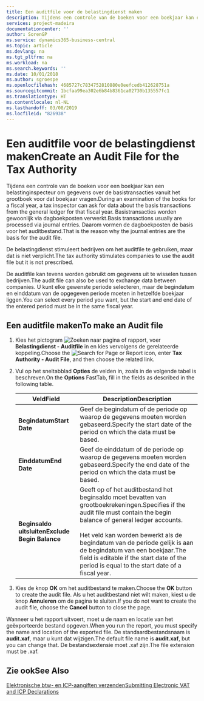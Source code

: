 ```yaml
---
title: Een auditfile voor de belastingdienst maken
description: Tijdens een controle van de boeken voor een boekjaar kan een belastinginspecteur om gegevens over de basistransacties vanuit het grootboek voor dat boekjaar vragen. Basistransacties worden gewoonlijk via dagboekposten verwerkt.
services: project-madeira
documentationcenter: ''
author: SorenGP
ms.service: dynamics365-business-central
ms.topic: article
ms.devlang: na
ms.tgt_pltfrm: na
ms.workload: na
ms.search.keywords: ''
ms.date: 10/01/2018
ms.author: sgroespe
ms.openlocfilehash: 4685727c7834752810880e0eefcedb412628751a
ms.sourcegitcommit: 1bcfaa99ea302e6b84b8361ca02730b135557fc1
ms.translationtype: HT
ms.contentlocale: nl-NL
ms.lasthandoff: 03/08/2019
ms.locfileid: "826938"
---
```

# <a name="create-an-audit-file-for-the-tax-authority"></a><span data-ttu-id="1b3f5-104">Een auditfile voor de belastingdienst maken</span><span class="sxs-lookup"><span data-stu-id="1b3f5-104">Create an Audit File for the Tax Authority</span></span>
<span data-ttu-id="1b3f5-105">Tijdens een controle van de boeken voor een boekjaar kan een belastinginspecteur om gegevens over de basistransacties vanuit het grootboek voor dat boekjaar vragen.</span><span class="sxs-lookup"><span data-stu-id="1b3f5-105">During an examination of the books for a fiscal year, a tax inspector can ask for data about the basis transactions from the general ledger for that fiscal year.</span></span> <span data-ttu-id="1b3f5-106">Basistransacties worden gewoonlijk via dagboekposten verwerkt.</span><span class="sxs-lookup"><span data-stu-id="1b3f5-106">Basis transactions usually are processed via journal entries.</span></span> <span data-ttu-id="1b3f5-107">Daarom vormen de dagboekposten de basis voor het auditbestand.</span><span class="sxs-lookup"><span data-stu-id="1b3f5-107">That is the reason why the journal entries are the basis for the audit file.</span></span>  

 <span data-ttu-id="1b3f5-108">De belastingdienst stimuleert bedrijven om het auditfile te gebruiken, maar dat is niet verplicht.</span><span class="sxs-lookup"><span data-stu-id="1b3f5-108">The tax authority stimulates companies to use the audit file but it is not prescribed.</span></span>  

 <span data-ttu-id="1b3f5-109">De auditfile kan tevens worden gebruikt om gegevens uit te wisselen tussen bedrijven.</span><span class="sxs-lookup"><span data-stu-id="1b3f5-109">The audit file can also be used to exchange data between companies.</span></span> <span data-ttu-id="1b3f5-110">U kunt elke gewenste periode selecteren, maar de begindatum en einddatum van de opgegeven periode moeten in hetzelfde boekjaar liggen.</span><span class="sxs-lookup"><span data-stu-id="1b3f5-110">You can select every period you want, but the start and end date of the entered period must be in the same fiscal year.</span></span>  

## <a name="to-make-an-audit-file"></a><span data-ttu-id="1b3f5-111">Een auditfile maken</span><span class="sxs-lookup"><span data-stu-id="1b3f5-111">To make an Audit file</span></span>  

1.  <span data-ttu-id="1b3f5-112">Kies het pictogram ![Zoeken naar pagina of rapport](../../media/ui-search/search_small.png "pictogram Zoeken naar pagina of rapport"), voer **Belastingdienst - Auditfile** in en kies vervolgens de gerelateerde koppeling.</span><span class="sxs-lookup"><span data-stu-id="1b3f5-112">Choose the ![Search for Page or Report](../../media/ui-search/search_small.png "Search for Page or Report icon") icon, enter **Tax Authority - Audit File**, and then choose the related link.</span></span>  
2.  <span data-ttu-id="1b3f5-113">Vul op het sneltabblad **Opties** de velden in, zoals in de volgende tabel is beschreven.</span><span class="sxs-lookup"><span data-stu-id="1b3f5-113">On the **Options** FastTab, fill in the fields as described in the following table.</span></span>  

    |<span data-ttu-id="1b3f5-114">Veld</span><span class="sxs-lookup"><span data-stu-id="1b3f5-114">Field</span></span>|<span data-ttu-id="1b3f5-115">Description</span><span class="sxs-lookup"><span data-stu-id="1b3f5-115">Description</span></span>|  
    |---------------------------------|---------------------------------------|  
    |<span data-ttu-id="1b3f5-116">**Begindatum**</span><span class="sxs-lookup"><span data-stu-id="1b3f5-116">**Start Date**</span></span>|<span data-ttu-id="1b3f5-117">Geef de begindatum of de periode op waarop de gegevens moeten worden gebaseerd.</span><span class="sxs-lookup"><span data-stu-id="1b3f5-117">Specify the start date of the period on which the data must be based.</span></span>|  
    |<span data-ttu-id="1b3f5-118">**Einddatum**</span><span class="sxs-lookup"><span data-stu-id="1b3f5-118">**End Date**</span></span>|<span data-ttu-id="1b3f5-119">Geef de einddatum of de periode op waarop de gegevens moeten worden gebaseerd.</span><span class="sxs-lookup"><span data-stu-id="1b3f5-119">Specify the end date of the period on which the data must be based.</span></span>|  
    |<span data-ttu-id="1b3f5-120">**Beginsaldo uitsluiten**</span><span class="sxs-lookup"><span data-stu-id="1b3f5-120">**Exclude Begin Balance**</span></span>|<span data-ttu-id="1b3f5-121">Geeft op of het auditbestand het beginsaldo moet bevatten van grootboekrekeningen.</span><span class="sxs-lookup"><span data-stu-id="1b3f5-121">Specifies if the audit file must contain the begin balance of general ledger accounts.</span></span><br /><br /> <span data-ttu-id="1b3f5-122">Het veld kan worden bewerkt als de begindatum van de periode gelijk is aan de begindatum van een boekjaar.</span><span class="sxs-lookup"><span data-stu-id="1b3f5-122">The field is editable if the start date of the period is equal to the start date of a fiscal year.</span></span>|  

3.  <span data-ttu-id="1b3f5-123">Kies de knop **OK** om het auditbestand te maken.</span><span class="sxs-lookup"><span data-stu-id="1b3f5-123">Choose the **OK** button to create the audit file.</span></span> <span data-ttu-id="1b3f5-124">Als u het auditbestand niet wilt maken, kiest u de knop **Annuleren** om de pagina te sluiten.</span><span class="sxs-lookup"><span data-stu-id="1b3f5-124">If you do not want to create the audit file, choose the **Cancel** button to close the page.</span></span>  

<span data-ttu-id="1b3f5-125">Wanneer u het rapport uitvoert, moet u de naam en locatie van het geëxporteerde bestand opgeven.</span><span class="sxs-lookup"><span data-stu-id="1b3f5-125">When you run the report, you must specify the name and location of the exported file.</span></span> <span data-ttu-id="1b3f5-126">De standaardbestandsnaam is **audit.xaf**, maar u kunt dat wijzigen.</span><span class="sxs-lookup"><span data-stu-id="1b3f5-126">The default file name is **audit.xaf**, but you can change that.</span></span> <span data-ttu-id="1b3f5-127">De bestandsextensie moet .xaf zijn.</span><span class="sxs-lookup"><span data-stu-id="1b3f5-127">The file extension must be .xaf.</span></span>  

## <a name="see-also"></a><span data-ttu-id="1b3f5-128">Zie ook</span><span class="sxs-lookup"><span data-stu-id="1b3f5-128">See Also</span></span>  
 [<span data-ttu-id="1b3f5-129">Elektronische btw- en ICP-aangiften verzenden</span><span class="sxs-lookup"><span data-stu-id="1b3f5-129">Submitting Electronic VAT and ICP Declarations</span></span>](electronic-vat-and-icp-declarations.md)

